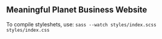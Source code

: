 ## Meaningful Planet Business Website

To compile styleshets, use: `sass --watch styles/index.scss styles/index.css`
